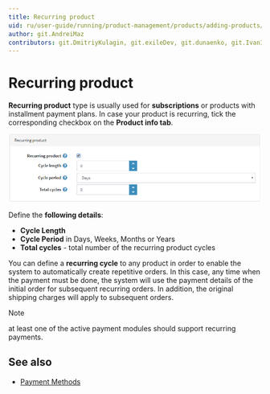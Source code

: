 ```yaml
---
title: Recurring product
uid: ru/user-guide/running/product-management/products/adding-products/recurring-products
author: git.AndreiMaz
contributors: git.DmitriyKulagin, git.exileDev, git.dunaenko, git.IvanIvanIvanov
---
```


# Recurring product

**Recurring product** type is usually used for **subscriptions** or products with installment payment plans. In case your product is recurring, tick the corresponding checkbox on the **Product info tab**.

![recurring](_static/recurring-products/recurring.png)

Define the **following details**:

- **Cycle Length**
- **Cycle Period** in Days, Weeks, Months or Years
- **Total cycles** - total number of the recurring product cycles

You can define a **recurring cycle** to any product in order to enable the system to automatically create repetitive orders. In this case, any time when the payment must be done, the system will use the payment details of the initial order for subsequent recurring orders. In addition, the original shipping charges will apply to subsequent orders.
> [!NOTE]
> at least one of the active payment modules should support recurring payments.

## See also

- [Payment Methods](xref:en/user-guide/configuring/setting-up/payments/methods/index)
